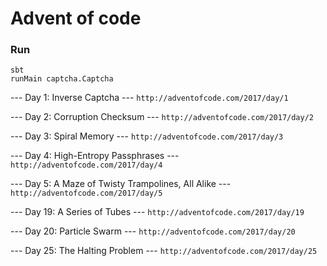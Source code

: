 # Advent of code

### Run
```
sbt
runMain captcha.Captcha
```

--- Day 1: Inverse Captcha ---
`http://adventofcode.com/2017/day/1`

--- Day 2: Corruption Checksum ---
`http://adventofcode.com/2017/day/2`

--- Day 3: Spiral Memory ---
`http://adventofcode.com/2017/day/3`

--- Day 4: High-Entropy Passphrases ---
`http://adventofcode.com/2017/day/4`

--- Day 5: A Maze of Twisty Trampolines, All Alike ---
`http://adventofcode.com/2017/day/5`

--- Day 19: A Series of Tubes ---
`http://adventofcode.com/2017/day/19`

--- Day 20: Particle Swarm ---
`http://adventofcode.com/2017/day/20`

--- Day 25: The Halting Problem ---
`http://adventofcode.com/2017/day/25`
